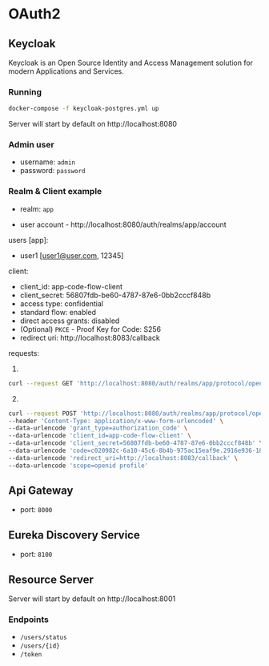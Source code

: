 # OAuth2

## Keycloak 
Keycloak is an Open Source Identity and Access Management solution for modern Applications and Services.

### Running
```bash
docker-compose -f keycloak-postgres.yml up
```

Server will start by default on http://localhost:8080

### Admin user
- username: `admin`
- password: `password`

### Realm & Client example
- realm: `app`

- user account - http://localhost:8080/auth/realms/app/account

users [app]:
- user1 [user1@user.com, 12345]

client:
- client_id: app-code-flow-client
- client_secret: 56807fdb-be60-4787-87e6-0bb2cccf848b
- access type: confidential
- standard flow: enabled
- direct access grants: disabled
- (Optional) `PKCE` - Proof Key for Code: S256
- redirect uri: http://localhost:8083/callback

requests:

1. 
```bash
curl --request GET 'http://localhost:8080/auth/realms/app/protocol/openid-connect/auth?client_id=app-code-flow-client&response_type=code&scope=openid%20profile&redirect_uri=http://localhost:8083/callback&state=csad3vgh4543n43'
```
2. 
```bash
curl --request POST 'http://localhost:8080/auth/realms/app/protocol/openid-connect/token' \
--header 'Content-Type: application/x-www-form-urlencoded' \
--data-urlencode 'grant_type=authorization_code' \
--data-urlencode 'client_id=app-code-flow-client' \
--data-urlencode 'client_secret=56807fdb-be60-4787-87e6-0bb2cccf848b' \
--data-urlencode 'code=c020982c-6a10-45c6-8b4b-975ac15eaf9e.2916e936-1817-4f26-bee8-197b46a56985.68755830-c5d1-4228-a4cf-f63f2470fd10' \
--data-urlencode 'redirect_uri=http://localhost:8083/callback' \
--data-urlencode 'scope=openid profile'
```

## Api Gateway

- port: `8000`

## Eureka Discovery Service

- port: `8100`

## Resource Server

Server will start by default on http://localhost:8001

### Endpoints
- `/users/status`
- `/users/{id}`
- `/token`
